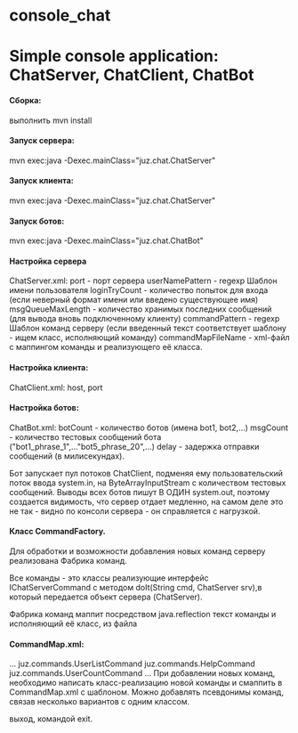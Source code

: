 # console_chat
Simple console application: ChatServer, ChatClient, ChatBot
====
#### Сборка:
выполнить mvn install

#### Запуск сервера:
mvn exec:java -Dexec.mainClass="juz.chat.ChatServer"

#### Запуск клиента:
mvn exec:java -Dexec.mainClass="juz.chat.ChatServer"

#### Запуск ботов:
mvn exec:java -Dexec.mainClass="juz.chat.ChatBot"

#### Настройка сервера
ChatServer.xml:
port - порт сервера
userNamePattern - regexp Шаблон имени пользователя 
loginTryCount - количество попыток для входа (если неверный формат имени или введено существующее имя) 
msgQueueMaxLength - количество хранимых последних сообщений (для вывода вновь подключенному клиенту)
commandPattern - regexp Шаблон команд серверу (если введенный текст соответствует шаблону - ищем класс, исполняющий команду) 
commandMapFileName - xml-файл с маппингом команды и реализующего её класса.

#### Настройка клиента:
ChatClient.xml:
host, 
port

#### Настройка ботов:
ChatBot.xml:
botCount - количество ботов (имена bot1, bot2,...)
msgCount - количество тестовых сообщений бота ("bot1_phrase_1",..."bot5_phrase_20",...)
delay - задержка отправки сообщений (в милисекундах).

Бот запускает пул потоков ChatClient, подменяя ему пользовательский поток ввода system.in, на ByteArrayInputStream с количеством тестовых сообщений.
Выводы всех ботов пишут В ОДИН system.out, 
поэтому создается видимость, что сервер отдает медленно, на самом деле это не так - видно по консоли сервера - он справляется с нагрузкой.

#### Класс CommandFactory.

Для обработки и возможности добавления новых команд серверу реализована Фабрика команд.

Все команды - это классы реализующие интерфейс IChatServerCommand 
с методом doIt(String cmd, ChatServer srv),в который передается объект сервера (ChatServer).

Фабрика команд маппит посредством java.reflection текст команды и исполняющий её класс,
из файла 
#### CommandMap.xml:
...
<entry key="#userlist">juz.commands.UserListCommand</entry>
<entry key="#help">juz.commands.HelpCommand</entry>
<entry key="#usercount">juz.commands.UserCountCommand</entry>
...
При добавлении новых команд, необходимо написать класс-реализацию новой команды и смаппить в  CommandMap.xml с шаблоном.
Можно добавлять псевдонимы команд, связав несколько вариантов с одним классом.

выход, командой exit.
